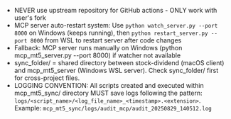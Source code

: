 - NEVER use upstream repository for GitHub actions - ONLY work with user's fork
- MCP server auto-restart system: Use `python watch_server.py --port 8000` on Windows (keeps running), then `python restart_server.py --port 8000` from WSL to restart server after code changes
- Fallback: MCP server runs manually on Windows (python mcp_mt5_server.py --port 8000) if watcher not available
- sync_folder/ = shared directory between stock-dividend (macOS client) and mcp_mt5_server (Windows WSL server). Check sync_folder/ first for cross-project files.
- LOGGING CONVENTION: All scripts created and executed within mcp_mt5_sync/ directory MUST save logs following the pattern: `logs/<script_name>/<log_file_name>_<timestamp>.<extension>`. Example: `mcp_mt5_sync/logs/audit_mcp/audit_20250829_140512.log`